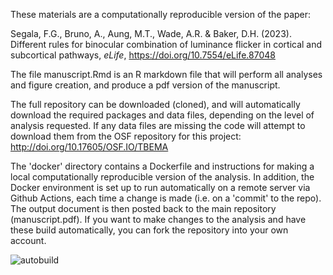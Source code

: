 These materials are a computationally reproducible version of the paper:

Segala, F.G., Bruno, A., Aung, M.T., Wade, A.R. & Baker, D.H. (2023). Different rules for binocular combination of luminance flicker in cortical and subcortical pathways, *eLife*, https://doi.org/10.7554/eLife.87048

The file manuscript.Rmd is an R markdown file that will perform all analyses and figure creation, and produce a pdf version of the manuscript.

The full repository can be downloaded (cloned), and will automatically download the required packages and data files, depending on the level of analysis requested. If any data files are missing the code will attempt to download them from the OSF repository for this project:
http://doi.org/10.17605/OSF.IO/TBEMA

The 'docker' directory contains a Dockerfile and instructions for making a local computationally reproducible version of the analysis. In addition, the Docker environment is set up to run automatically on a remote server via Github Actions, each time a change is made (i.e. on a 'commit' to the repo). The output document is then posted back to the main repository (manuscript.pdf). If you want to make changes to the analysis and have these build automatically, you can fork the repository into your own account.

![autobuild](https://github.com/bakerdh/PupillometryEEG/workflows/autobuild/badge.svg)